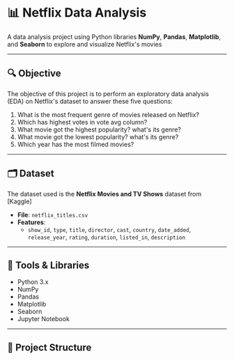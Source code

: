 # 📊 Netflix Data Analysis

A data analysis project using Python libraries **NumPy**, **Pandas**, **Matplotlib**, and **Seaborn** to explore and visualize Netflix's movies 

---

## 🔍 Objective

The objective of this project is to perform an exploratory data analysis (EDA) on Netflix's dataset to answer these five questions:

1. What is the most frequent genre of movies released on Netflix?
2. Which has highest votes in vote avg column?
3. What movie got the highest popularity? what's its genre?
4. What movie got the lowest popularity? what's its genre?
5. Which year has the most filmed movies?


---

## 🗂️ Dataset

The dataset used is the **Netflix Movies and TV Shows** dataset from [Kaggle]

- **File**: `netflix_titles.csv`
- **Features**:
  - `show_id`, `type`, `title`, `director`, `cast`, `country`, `date_added`, `release_year`, `rating`, `duration`, `listed_in`, `description`

---

## 🧰 Tools & Libraries

- Python 3.x
- NumPy
- Pandas
- Matplotlib
- Seaborn
- Jupyter Notebook

---

## 📁 Project Structure

